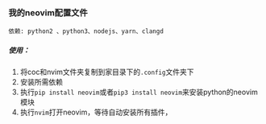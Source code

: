 ### 我的neovim配置文件

```vimscript
依赖: python2 、python3、nodejs、yarn、clangd
```

##### 使用：
1. 将coc和nvim文件夹复制到家目录下的`.config`文件夹下
2. 安装所需依赖
3. 执行`pip install neovim`或者`pip3 install neovim`来安装python的neovim模块
4. 执行`nvim`打开neovim，等待自动安装所有插件，

